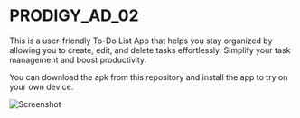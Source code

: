 # PRODIGY_AD_02
 This is a user-friendly To-Do List App that helps you stay organized by allowing you to create, edit, and delete tasks effortlessly. Simplify your task management and boost productivity.

 You can download the apk from this repository and install the app to try on your own device.

![Screenshot](images/todo-list-app.png)
